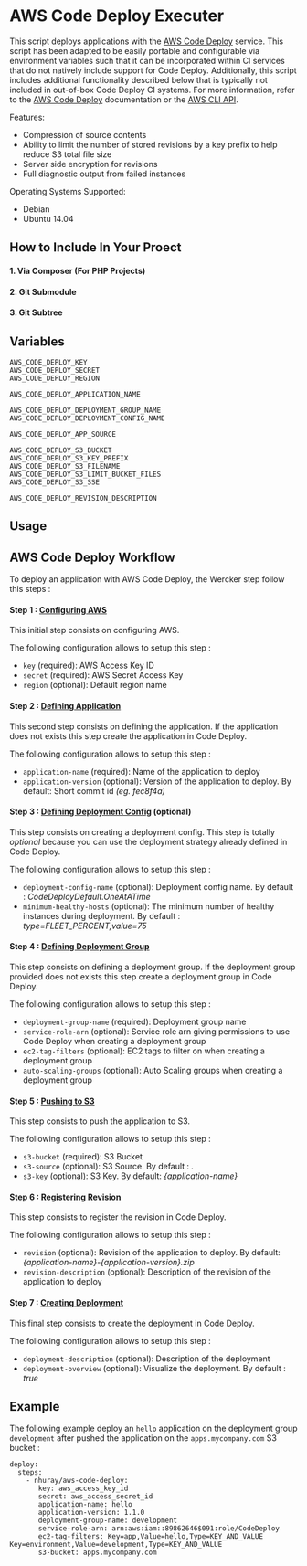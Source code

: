 # AWS Code Deploy Executer

This script deploys applications with the [AWS Code Deploy](http://docs.aws.amazon.com/codedeploy/latest/userguide/welcome.html) service. This script has been adapted to be easily portable and configurable via environment variables such that it can be incorporated within CI services that do not natively include support for Code Deploy. Additionally, this script includes additional functionality described below that is typically not included in out-of-box Code Deploy CI systems. For more information, refer to the [AWS Code Deploy](http://docs.aws.amazon.com/codedeploy/latest/userguide/welcome.html) documentation or
the [AWS CLI API](http://docs.aws.amazon.com/cli/latest/reference/deploy/index.html).

Features:
 * Compression of source contents
 * Ability to limit the number of stored revisions by a key prefix to help reduce S3 total file size
 * Server side encryption for revisions
 * Full diagnostic output from failed instances

Operating Systems Supported:
 * Debian
 * Ubuntu 14.04


## How to Include In Your Proect

#### 1. Via Composer (For PHP Projects)

#### 2. Git Submodule

#### 3. Git Subtree


## Variables

```
AWS_CODE_DEPLOY_KEY
AWS_CODE_DEPLOY_SECRET
AWS_CODE_DEPLOY_REGION

AWS_CODE_DEPLOY_APPLICATION_NAME

AWS_CODE_DEPLOY_DEPLOYMENT_GROUP_NAME
AWS_CODE_DEPLOY_DEPLOYMENT_CONFIG_NAME

AWS_CODE_DEPLOY_APP_SOURCE

AWS_CODE_DEPLOY_S3_BUCKET
AWS_CODE_DEPLOY_S3_KEY_PREFIX
AWS_CODE_DEPLOY_S3_FILENAME
AWS_CODE_DEPLOY_S3_LIMIT_BUCKET_FILES
AWS_CODE_DEPLOY_S3_SSE

AWS_CODE_DEPLOY_REVISION_DESCRIPTION
```


## Usage






## AWS Code Deploy Workflow

To deploy an application with AWS Code Deploy, the Wercker step follow this steps :

#### Step 1 : [Configuring AWS](http://docs.aws.amazon.com/cli/latest/reference/configure/index.html)

This initial step consists on configuring AWS.

The following configuration allows to setup this step :

* `key` (required): AWS Access Key ID
* `secret` (required): AWS Secret Access Key
* `region` (optional): Default region name

#### Step 2 : [Defining Application](http://docs.aws.amazon.com/cli/latest/reference/deploy/create-application.html)

This second step consists on defining the application. If the application does not exists this step create the application in Code Deploy.

The following configuration allows to setup this step :

* `application-name` (required): Name of the application to deploy
* `application-version` (optional): Version of the application to deploy. By default: Short commit id _(eg. fec8f4a)_

#### Step 3 : [Defining Deployment Config](http://docs.aws.amazon.com/cli/latest/reference/deploy/create-deployment-config.html) (optional)

This step consists on creating a deployment config. This step is totally *optional* because you can use the deployment strategy already defined in Code Deploy.

The following configuration allows to setup this step :

* `deployment-config-name` (optional): Deployment config name. By default : _CodeDeployDefault.OneAtATime_
* `minimum-healthy-hosts` (optional): The minimum number of healthy instances during deployment. By default : _type=FLEET_PERCENT,value=75_

#### Step 4 : [Defining Deployment Group](http://docs.aws.amazon.com/cli/latest/reference/deploy/create-deployment-group.html)

This step consists on defining a deployment group. If the deployment group provided does not exists this step create a deployment group in Code Deploy.

The following configuration allows to setup this step :

* `deployment-group-name` (required): Deployment group name
* `service-role-arn` (optional): Service role arn giving permissions to use Code Deploy when creating a deployment group
* `ec2-tag-filters` (optional): EC2 tags to filter on when creating a deployment group
* `auto-scaling-groups` (optional): Auto Scaling groups when creating a deployment group

#### Step 5 : [Pushing to S3](http://docs.aws.amazon.com/cli/latest/reference/deploy/push.html)

This step consists to push the application to S3.

The following configuration allows to setup this step :

* `s3-bucket` (required): S3 Bucket
* `s3-source` (optional): S3 Source. By default : _._
* `s3-key` (optional): S3 Key. By default: _{application-name}_

#### Step 6 : [Registering Revision](http://docs.aws.amazon.com/cli/latest/reference/deploy/register-application-revision.html)

This step consists to register the revision in Code Deploy.

The following configuration allows to setup this step :

* `revision` (optional): Revision of the application to deploy. By default: _{application-name}-{application-version}.zip_
* `revision-description` (optional): Description of the revision of the application to deploy

#### Step 7 : [Creating Deployment](http://docs.aws.amazon.com/cli/latest/reference/deploy/create-deployment.html)

This final step consists to create the deployment in Code Deploy.

The following configuration allows to setup this step :

* `deployment-description` (optional): Description of the deployment
* `deployment-overview` (optional): Visualize the deployment. By default : _true_

## Example

The following example deploy an `hello` application on the deployment group `development` after pushed the application on the `apps.mycompany.com` S3 bucket :

```
deploy:
  steps:
    - nhuray/aws-code-deploy:
       key: aws_access_key_id
       secret: aws_access_secret_id
       application-name: hello
       application-version: 1.1.0
       deployment-group-name: development
       service-role-arn: arn:aws:iam::89862646$091:role/CodeDeploy
       ec2-tag-filters: Key=app,Value=hello,Type=KEY_AND_VALUE Key=environment,Value=development,Type=KEY_AND_VALUE
       s3-bucket: apps.mycompany.com
```
